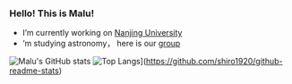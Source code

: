 ### Hello!  This is Malu! 

<!--
**shiro1920/shiro1920** is a ✨ _special_ ✨ repository because its `README.md` (this file) appears on your GitHub profile.
-->


- I’m currently working on [Nanjing University](https://astronomy.nju.edu.cn/)
- ’m studying astronomy， here is our [group](https://github.com/njuastro)


![Malu's GitHub stats](https://github-readme-stats.vercel.app/api?username=shiro1920&show_icons=true&theme=buefy)
![Top Langs](https://github-readme-stats.vercel.app/api/top-langs/?username=shiro1920&layout=compact)](https://github.com/shiro1920/github-readme-stats)

